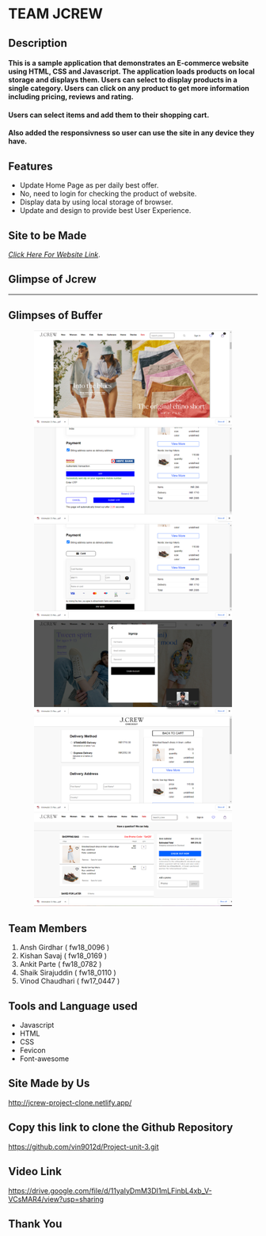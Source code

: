 # TEAM JCREW

## Description
#### This is a sample application that demonstrates an E-commerce website using HTML, CSS and Javascript. The application loads products on local storage and displays them. Users can select to display products in a single category. Users can click on any product to get more information including pricing, reviews and rating.

#### Users can select items and add them to their shopping cart.

#### Also added the responsivness so user can use the site in any device they have.

## Features
- Update Home Page as per daily best offer.
- No, need to login for checking the product of website.
- Display data by using local storage of browser.
- Update and design to provide best User Experience.

## Site to be Made
 *[Click Here For Website Link](https://www.jcrew.com/in/)*.

## Glimpse of Jcrew
---
<h2>Glimpses of Buffer</h2>

<p align="center">
<img src="./photos/jcrewhomepage%20.png"  width=400 />
 <img src="./photos/jcrewpayment%20.png"  width=400 />
<img src="./photos/jcrewsignup%20.png" width=400 /> 
<img src="./photos/jcrewsignup.png" width=400  />
<img src="./photos/jcrewaddress%20.png"  width=400 />

<img src="./photos/jcrewcard%20.png" width=400  />



</p>  


## Team Members
1. Ansh Girdhar ( fw18_0096 )
2. Kishan Savaj ( fw18_0169 )
3. Ankit Parte ( fw18_0782 )
4. Shaik Sirajuddin ( fw18_0110 )
5. Vinod Chaudhari ( fw17_0447 )

## Tools and Language used
- Javascript
- HTML
- CSS
- Fevicon
- Font-awesome

## Site Made by Us
http://jcrew-project-clone.netlify.app/

## Copy this link to clone the Github Repository
https://github.com/vin9012d/Project-unit-3.git

## Video Link
https://drive.google.com/file/d/11yaIyDmM3DI1mLFinbL4xb_V-VCsMAR4/view?usp=sharing

## Thank You

